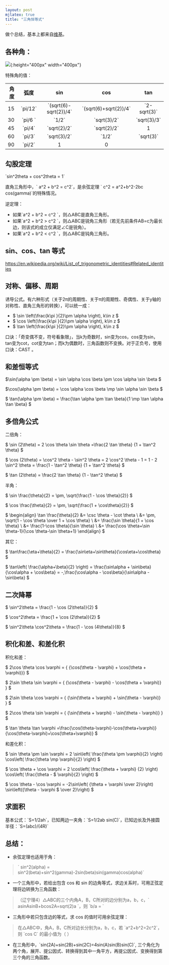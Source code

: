 ```yaml
---
layout: post
mjlatex: true
title: "三角恒等式"
---
```


做个总结，基本上都来自[维基](https://en.wikipedia.org/wiki/List_of_trigonometric_identities)。

## 各种角：

![](https://upload.wikimedia.org/wikipedia/commons/4/4c/Unit_circle_angles_color.svg){:height="400px" width="400px"}

特殊角的值：

| 角度  | 弧度      | sin                    | cos                   | tan  |
| ---- |:---------:|:---------------------:|:---------------------:|:------------:|
| 15   |\`pi/12\`  |\`(sqrt(6)-sqrt(2))/4\`|\`(sqrt(6)+sqrt(2))/4\`|\`2-sqrt(3)\`
| 30   | \`pi/6 \` |\`1/2\`                |\`sqrt(3)/2\`          |\`sqrt(3)/3\`
| 45   | \`pi/4\`  |\`sqrt(2)/2\`          |\`sqrt(2)/2\`          |1
| 60   |\`pi/3\`   |\`sqrt(3)/2\`          |\`1/2\`                |\`sqrt(3)\`
| 90   |\`pi/2\`   |1                      |0                      |

## 勾股定理

\`sin^2theta + cos^2theta = 1\`

直角三角形中，\` a^2 + b^2 = c^2\`，是余弦定理 \` c^2 = a^2+b^2-2bc cos(gamma)\`的特殊情况。

逆定理：

- 如果\`a^2 + b^2 = c^2 \`，则△ABC是直角三角形。
- 如果\`a^2 + b^2 > c^2 \`，则△ABC是锐角三角形（若无先前条件AB=c为最长边，则该式的成立仅满足∠C是锐角）。
- 如果\`a^2 + b^2 < c^2 \`，则△ABC是钝角三角形。

## sin、cos、tan 等式

<https://en.wikipedia.org/wiki/List_of_trigonometric_identities#Related_identities>

## 对称、偏移、周期

诱导公式。有六种形式（关于2π的周期性、关于π的周期性、奇偶性、关于y轴的对称性、直角三角形的转换），可以统一成：

* $ \sin \left(\frac{k\pi }{2}\pm \alpha \right), k\in z $
* $ \cos \left(\frac{k\pi }{2}\pm \alpha \right), k\in z $
* $ \tan \left(\frac{k\pi }{2}\pm \alpha \right), k\in z $

口诀：「奇变偶不变，符号看象限」，当k为奇数时，sin变为cos，cos变为sin，tan变为cot，cot变为tan；而k为偶数时，三角函数则不变换。对于正负号，使用口诀：CAST 。

## 和差恒等式

$\sin(\alpha \pm \beta) = \sin \alpha \cos \beta \pm \cos \alpha \sin \beta $

$\cos(\alpha \pm \beta) = \cos \alpha \cos \beta \mp \sin \alpha \sin \beta $

$ \tan(\alpha \pm \beta) = \frac{\tan \alpha \pm \tan \beta}{1 \mp \tan \alpha \tan \beta} $

## 多倍角公式

二倍角：

$  \sin (2\theta) = 2 \cos \theta \sin \theta =\frac{2 \tan \theta} {1 + \tan^2 \theta} $

$  \cos (2\theta) = \cos^2 \theta - \sin^2 \theta = 2 \cos^2 \theta - 1 = 1 - 2 \sin^2 \theta = \frac{1 - \tan^2 \theta} {1 + \tan^2 \theta}
 $

$  \tan (2\theta) = \frac{2 \tan \theta} {1 - \tan^2 \theta} $

半角：

$ \sin \frac{\theta}{2} = \pm\, \sqrt{\frac{1 - \cos \theta}{2}} $

$ \cos \frac{\theta}{2} = \pm\, \sqrt{\frac{1 + \cos\theta}{2}} $

$ \begin{align} \tan \frac{\theta}{2} &= \csc \theta - \cot \theta \\ &= \pm\, \sqrt{1 - \cos \theta \over 1 + \cos \theta} \\ &= \frac{\sin \theta}{1 + \cos \theta} \\ &= \frac{1-\cos \theta}{\sin \theta} \\ &= \frac{\cos \theta+\sin \theta-1}{\cos \theta-\sin \theta+1} \end{align} $

其它：

$  \tan\frac{\eta+\theta}{2} = \frac{\sin\eta+\sin\theta}{\cos\eta+\cos\theta}  $

$  \tan\left( \frac{\alpha+\beta}{2} \right)
= \frac{\sin\alpha + \sin\beta}{\cos\alpha + \cos\beta}
= -\,\frac{\cos\alpha - \cos\beta}{\sin\alpha - \sin\beta} $

## 二次降幂

$ \sin^2\theta = \frac{1 - \cos (2\theta)}{2} $

$ \cos^2\theta = \frac{1 + \cos (2\theta)}{2} $

$ \sin^2\theta \cos^2\theta = \frac{1 - \cos (4\theta)}{8} $

## 积化和差、和差化积

积化和差：

$ 2\cos \theta \cos \varphi = { {\cos(\theta - \varphi) + \cos(\theta + \varphi)}} $

$ 2\sin \theta \sin \varphi = { {\cos(\theta - \varphi) - \cos(\theta + \varphi)} } $

$ 2\sin \theta \cos \varphi = { {\sin(\theta + \varphi) + \sin(\theta - \varphi)} } $

$ 2\cos \theta \sin \varphi = { {\sin(\theta + \varphi) - \sin(\theta - \varphi)} } $

$ \tan \theta \tan \varphi =\frac{\cos(\theta-\varphi)-\cos(\theta+\varphi)}{\cos(\theta-\varphi)+\cos(\theta+\varphi)} $

和差化积：

$ \sin \theta \pm \sin \varphi = 2 \sin\left( \frac{\theta \pm \varphi}{2} \right) \cos\left( \frac{\theta \mp \varphi}{2} \right) $

$ \cos \theta + \cos \varphi = 2 \cos\left( \frac{\theta + \varphi} {2} \right) \cos\left( \frac{\theta - $ \varphi}{2} \right) $

$ \cos \theta - \cos \varphi = -2\sin\left( {\theta + \varphi \over 2}\right) \sin\left({\theta - \varphi $ \over 2}\right) $

## 求面积

基本公式：\`S=1/2ah\`，已知两边一夹角：\`S=1/2ab sin(C)\`，已知边长及外接圆半径：\`S=(abc)/(4R)\`

## 总结：

- 余弦定理也适用于角：

> \` sin^2(alpha) = sin^2(beta)+sin^2(gamma)-2sin(beta)sin(gamma)cos(alpha)\`

- 一个三角形中，若给出包含 cos 和 sin 的边角等式，求边关系时，可用正弦定理将边转换为三角函数：

> （辽宁理4）△ABC的三个内角A，B，C所对的边分别为a，b，c，\` asinAsinB+bcos2A=sqrt(2)a \`，则 \`b/a = \`

- 三角形中若只包含边的等式，求 cos 的值时可用余弦定理：

> 在△ABC中，角A，B，C所对边长分别为a，b，c，若 \`a^2+b^2=2c^2\`，则 \`cos C\` 的最小值为（     ）

- 在三角形中，\`sin(2A)+sin(2B)+sin(2C)=4sin(A)sin(B)sin(C)\`, 三个角化为两个角，展开、提公因式、转换得到其中一角平方，再提公因式、变换得到第三个角的三角函数。

